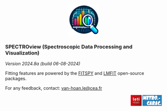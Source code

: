 <div style="text-align: center;">
    <img src="icon3.png" alt="icon3.png" width="100" height="100">
</div>

### SPECTROview (Spectroscopic Data Processing and Visualization)

*Version 2024.8a (build 06-08-2024)*

Fitting features are powered
by the [FITSPY](https://github.com/CEA-MetroCarac/fitspy)
and [LMFIT](https://lmfit.github.io/lmfit-py/) open-source packages.

For any feedback,
contact: [van-hoan.le@cea.fr](mailto:van-hoan.le@cea.fr)

<div style="text-align: right;">
    <img src="logo.png" alt="icon3.png" width="100" height="35">
</div>